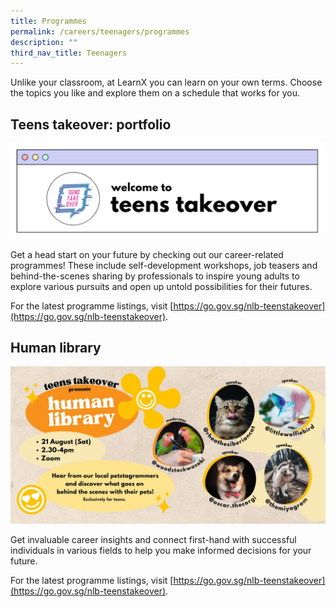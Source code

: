 ```yaml
---
title: Programmes
permalink: /careers/teenagers/programmes
description: ""
third_nav_title: Teenagers
---
```

Unlike your classroom, at LearnX you can learn on your own terms. Choose the topics you like and explore them on a schedule that works for you.

## **Teens takeover: portfolio**

![Teens Takeover](/images/careers-teens-takeover-header-1.jpg)

Get a head start on your future by checking out our career-related programmes! These include self-development workshops, job teasers and behind-the-scenes sharing by professionals to inspire young adults to explore various pursuits and open up untold possibilities for their futures.

For the latest programme listings, visit [https://go.gov.sg/nlb-teenstakeover](https://go.gov.sg/nlb-teenstakeover).

## **Human library**

![Teens Human library](/images/careers-teens-human-library-1.jpg)

Get invaluable career insights and connect first-hand with successful individuals in various fields to help you make informed decisions for your future.

For the latest programme listings, visit  [https://go.gov.sg/nlb-teenstakeover](https://go.gov.sg/nlb-teenstakeover).